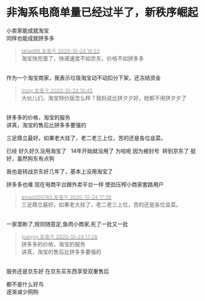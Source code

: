# 非淘系电商单量已经过半了，新秩序崛起


小卖家能成就淘宝<br />
同样也能成就拼多多 

<div class="quote"><blockquote><font size="2"><a href="https://www.hostloc.com/forum.php?mod=redirect&amp;goto=findpost&amp;pid=9346371&amp;ptid=757973" target="_blank"><font color="#999999">latiao88 发表于 2020-10-24 16:23</font></a></font><br />
淘宝快完蛋了，快递速度不如京东，价格不如拼多多</blockquote></div><br />
<img src="static/image/smiley/default/lol.gif" smilieid="12" border="0" alt="" />作为一个淘宝商家，我表示垃圾淘宝动不动扣分下架，还冻结资金

<div class="quote"><blockquote><font size="2"><a href="https://www.hostloc.com/forum.php?mod=redirect&amp;goto=findpost&amp;pid=9346499&amp;ptid=757973" target="_blank"><font color="#999999">irony 发表于 2020-10-24 16:45</font></a></font><br />
大伙儿们，淘宝特价版怎么样？我妈说比拼夕夕好，她都不用拼夕夕了</blockquote></div><br />
拼多多的价格，淘宝的服务<br />
讲真，淘宝的售后比拼多多要强的<img id="aimg_a7WQC" onclick="zoom(this, this.src, 0, 0, 0)" class="zoom" src="https://cdn.jsdelivr.net/gh/hishis/forum-master/public/images/patch.gif" onmouseover="img_onmouseoverfunc(this)" onload="thumbImg(this)" border="0" alt="" />

三足鼎立最好。如果老大挂了，老二老三上位，苦的还是各位韭菜。

已经 好久好久没用淘宝了&nbsp; &nbsp;14年开始就没用了 为哈呢 因为被封号&nbsp;&nbsp;转到京东了 挺好，虽然狗东有点狗

我也是转战京东好几年了，基本上没用淘宝了

拼多多也难 现在电商平台跟外卖平台一样 使劲压榨小商家套路用户

<div class="quote"><blockquote><font size="2"><a href="https://www.hostloc.com/forum.php?mod=redirect&amp;goto=findpost&amp;pid=9346729&amp;ptid=757973" target="_blank"><font color="#999999">amao000765 发表于 2020-10-24 17:36</font></a></font><br />
三足鼎立最好。如果老大挂了，老二老三上位，苦的还是各位韭菜。</blockquote></div><br />
一家垄断了,规则随意定,鱼肉小商家,死了一批又一批

<div class="quote"><blockquote><font size="2"><a href="https://www.hostloc.com/forum.php?mod=redirect&amp;goto=findpost&amp;pid=9346697&amp;ptid=757973" target="_blank"><font color="#999999">yueyyy 发表于 2020-10-24 17:28</font></a></font><br />
拼多多的价格，淘宝的服务<br />
讲真，淘宝的售后比拼多多要强的</blockquote></div><br />
服务还是京东好 在京东买东西享受双重售后

都不是什么好鸟<br />
逐渐减少网购
